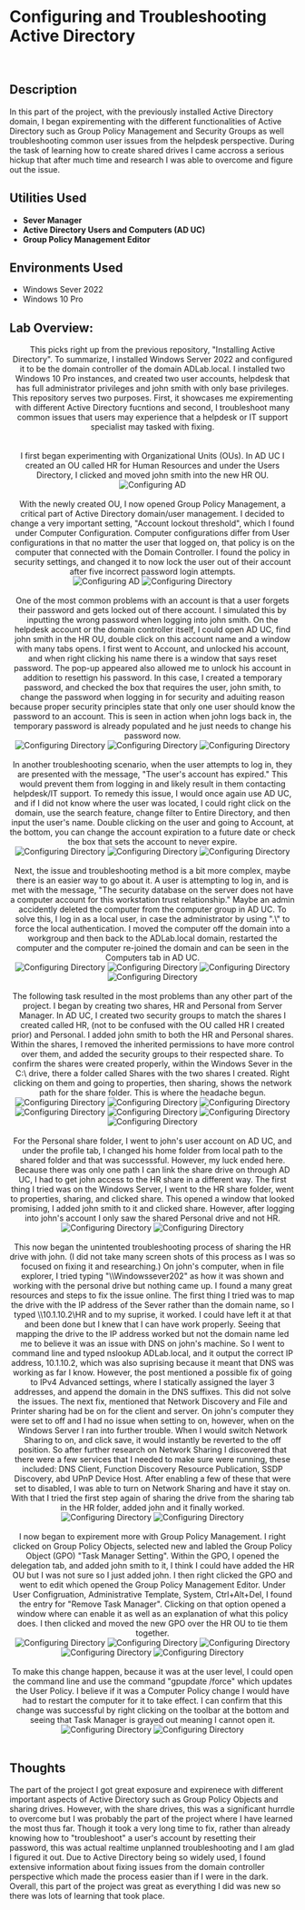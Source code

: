 <h1>Configuring and Troubleshooting Active Directory</h1>

<br />
<h2>Description</h2>
In this part of the project, with the previously installed Active Directory domain, I began expirementing with the different functionalities of Active Directory such as Group Policy Management and Security Groups as well troubleshooting common user issues from the helpdesk perspective. During the task of learning how to create shared drives I came accross a serious hickup that after much time and research I was able to overcome and figure out the issue.

<h2>Utilities Used</h2>

- <b>Sever Manager</b>
- <b>Active Directory Users and Computers (AD UC)</b>
- <b>Group Policy Management Editor</b>

<h2>Environments Used </h2>

- </b>Windows Sever 2022</b>
- </b>Windows 10 Pro</b>

<h2>Lab Overview:</h2>

<p align="center">
This picks right up from the previous repository, "Installing Active Directory". To summarize, I installed Windows Server 2022 and configured it to be the domain controller of the domain ADLab.local. I installed two Windows 10 Pro instances, and created two user accounts, helpdesk that has full administrator privileges and john smith with only base privileges. This repository serves two purposes. First, it showcases me expirementing with different Active Directory fucntions and second, I troubleshoot many common issues that users may experience that a helpdesk or IT support specialist may tasked with fixing.<br />
 <br />
 <br />
I first began experimenting with Organizational Units (OUs). In AD UC I created an OU called HR for Human Resources and under the Users Directory, I clicked and moved john smith into the new HR OU.<br/>
<img src="https://github.com/user-attachments/assets/be7b79c3-1e55-47ea-92e5-f89b83434490" alt="Configuring AD"/>
<br />
<br />
With the newly created OU, I now opened Group Policy Management, a critical part of Active Directory domain/user management. I decided to change a very important setting, "Account lockout threshold", which I found under Computer Configuration. Computer configurations differ from User configurations in that no matter the user that logged on, that policy is on the computer that connected with the Domain Controller. I found the policy in security settings, and changed it to now lock the user out of their account after five incorrect password login attempts.<br/>
<img src="https://github.com/user-attachments/assets/3cc65960-0624-4550-9c53-c2ba1ede972b" alt="Configuring AD"/>
<img src="https://github.com/user-attachments/assets/8578e4d0-77a6-417d-879f-1b779bdbb25a" alt="Configuring Directory"/>
<br />
<br />
One of the most common problems with an account is that a user forgets their password and gets locked out of there account. I simulated this by inputting the wrong password when logging into john smith. On the helpdesk account or the domain controller itself, I could open AD UC, find john smith in the HR OU, double click on this account name and a window with many tabs opens. I first went to Account, and unlocked his account, and when right clicking his name there is a window that says reset password. The pop-up appeared also allowed me to unlock his account in addition to resettign his password. In this case, I created a temporary password, and checked the box that requires the user, john smith, to change the password when logging in for security and aduiting reason because proper security principles state that only one user should know the password to an account. This is seen in action when john logs back in, the temporary password is already populated and he just needs to change his password now.<br/>
<img src="https://github.com/user-attachments/assets/3ec7feab-34b3-4e25-bd08-ffaee8e96122" alt="Configuring Directory"/>
 <img src="https://github.com/user-attachments/assets/884e8ca9-db28-4bc5-8928-de13e6849a6f" alt="Configuring Directory"/>
 <img src="https://github.com/user-attachments/assets/ed899abf-1a31-4fc9-b06c-e5babae66a76" alt="Configuring Directory"/>
<br />
<br />
In another troubleshooting scenario, when the user attempts to log in, they are presented with the message, "The user's account has expired." This would prevent them from logging in and likely result in them contacting helpdesk/IT support. To remedy this issue, I would once again use AD UC, and if I did not know where the user was located, I could right click on the domain, use the search feature, change filter to Entire Directory, and then input the user's name. Double clicking on the user and going to Account, at the bottom, you can change the account expiration to a future date or check the box that sets the account to never expire.<br/>
<img src="https://github.com/user-attachments/assets/c8f5f302-3863-4745-b05a-81610aa48732" alt="Configuring Directory"/>
 <img src="https://github.com/user-attachments/assets/e5456fdf-c93f-4235-9047-6c26ff011892" alt="Configuring Directory"/>
 <img src="https://github.com/user-attachments/assets/e8111255-7e74-451a-9804-ded4c68cce1d" alt="Configuring Directory"/>
<br />
<br />
Next, the issue and troubleshooting method is a bit more complex, maybe there is an easier way to go about it. A user is attempting to log in, and is met with the message, "The security database on the server does not have a computer account for this workstation trust relationship." Maybe an admin accidently deleted the computer from the computer group in AD UC. To solve this, I log in as a local user, in case the administrator by using ".\" to force the local authentication. I moved the computer off the domain into a workgroup and then back to the ADLab.local domain, restarted the computer and the computer re-joined the domain and can be seen in the Computers tab in AD UC.  <br/>
<img src="https://github.com/user-attachments/assets/e7890f71-cf0e-4431-862b-deb755fed507" alt="Configuring Directory"/>
 <img src="https://github.com/user-attachments/assets/6e2abe5e-2cab-447e-8b07-7d22131d38c4" alt="Configuring Directory"/>
 <img src="https://github.com/user-attachments/assets/940be1bc-7ff3-429f-b43d-61ecf7e8e6df" alt="Configuring Directory"/>
 <img src="https://github.com/user-attachments/assets/af876dcc-363b-422a-ae1b-8cc86934d547" alt="Configuring Directory"/>
<br />
<br />
The following task resulted in the most problems than any other part of the project. I began by creating two shares, HR and Personal from Server Manager. In AD UC, I created two security groups to match the shares I created called HR, (not to be confused with the OU called HR I created prior) and Personal. I added john smith to both the HR and Personal shares. Within the shares, I removed the inherited permissions to have more control over them, and added the security groups to their respected share. To confirm the shares were created properly, within the Windows Sever in the C:\ drive, there a folder called Shares with the two shares I created. Right clicking on them and going to properties, then sharing, shows the network path for the share folder. This is where the headache begun.<br/>
<img src="https://github.com/user-attachments/assets/cc7eba89-98c7-4521-93b3-b0f26b01eca8" alt="Configuring Directory"/>
 <img src="https://github.com/user-attachments/assets/65ccc412-990a-4661-a383-30b19ff199d1" alt="Configuring Directory"/>
 <img src="https://github.com/user-attachments/assets/7eb54eae-83db-4923-8d70-6deac80e4a76" alt="Configuring Directory"/>
 <img src="https://github.com/user-attachments/assets/367b0b4c-f0da-4f55-99b0-3c49947bfe6c" alt="Configuring Directory"/>
 <img src="https://github.com/user-attachments/assets/330690cb-e1b9-4b17-afdd-4339f36a222e" alt="Configuring Directory"/>
 <img src="https://github.com/user-attachments/assets/a106f03b-b2de-481c-b9cf-3214b5df00f4" alt="Configuring Directory"/>
 <img src="https://github.com/user-attachments/assets/a6fbdce4-c27b-44d1-b7e1-f2895e2032a0" alt="Configuring Directory"/>
<br />
<br />
For the Personal share folder, I went to john's user account on AD UC, and under the profile tab, I changed his home folder from local path to the shared folder and that was successsful. However, my luck ended here. Because there was only one path I can link the share drive on through AD UC, I had to get john access to the HR share in a different way. The first thing I tried was on the Windows Server, I went to the HR share folder, went to properties, sharing, and clicked share. This opened a window that looked promising, I added john smith to it and clicked share. However, after logging into john's account I only saw the shared Personal drive and not HR.<br/>
<img src="https://github.com/user-attachments/assets/ee573fc0-dd9c-4b9a-8dff-d775a14eeb45" alt="Configuring Directory"/>
 <img src="https://github.com/user-attachments/assets/2b4a1633-195a-4035-92e3-60764c254d49" alt="Configuring Directory"/>
<br />
<br />
This now began the unintented troubleshooting process of sharing the HR drive with john. (I did not take many screen shots of this process as I was so focused on fixing it and researching.) On john's computer, when in file explorer, I tried typing "\\Windowssever202" as how it was shown and working with the personal drive but nothing came up. I found a many great resources and steps to fix the issue online. The first thing I tried was to map the drive with the IP address of the Sever rather than the domain name, so I typed \\10.1.10.2\HR and to my suprise, it worked. I could have left it at that and been done but I knew that I can have work properly. Seeing that mapping the drive to the IP address worked but not the domain name led me to believe it was an issue with DNS on john's machine. So I went to command line and typed nslookup ADLab.local, and it output the correct IP address, 10.1.10.2, which was also suprising because it meant that DNS was working as far I know. However, the post mentioned a possible fix of going to IPv4 Advanced settings, where I statically assigned the layer 3 addresses, and append the domain in the DNS suffixes. This did not solve the issues. The next fix, mentioned that Network Discovery and File and Printer sharing had be on for the client and server. On john's computer they were set to off and I had no issue when setting to on, however, when on the Windows Server I ran into further trouble. When I would switch Network Sharing to on, and click save, it would instantly be reverted to the off position. So after further research on Network Sharing I discovered that there were a few services that I needed to make sure were running, these included: DNS Client, Function Discovery Resource Publication, SSDP Discovery, abd UPnP Device Host. After enabling a few of these that were set to disabled, I was able to turn on Network Sharing and have it stay on. With that I tried the first step again of sharing the drive from the sharing tab in the HR folder, added john and it finally worked.<br/>
<img src="https://github.com/user-attachments/assets/f67243d2-71af-4ff2-8551-b87379b61bb4" alt="Configuring Directory"/>
 <img src="https://github.com/user-attachments/assets/2a43f95f-f28e-4423-979a-cca0f06084f1" alt="Configuring Directory"/>
<br />
<br />
I now began to expirement more with Group Policy Management. I right clicked on Group Policy Objects, selected new and labled the Group Policy Object (GPO) "Task Manager Setting".  Within the GPO, I opened the delegation tab, and added john smith to it, I think I could have added the HR OU but I was not sure so I just added john. I then right clicked the GPO and went to edit which opened the Group Policy Management Editor. Under User Configruation, Administrative Template, System, Ctrl+Alt+Del, I found the entry for "Remove Task Manager". Clicking on that option opened a window where can enable it as well as an explanation of what this policy does. I then clicked and moved the new GPO over the HR OU to tie them together.<br/>
<img src="https://github.com/user-attachments/assets/008e377a-61c8-45ac-8346-a69c0613815a" alt="Configuring Directory"/>
 <img src="https://github.com/user-attachments/assets/f12cc696-40e2-4ee9-bf21-8fef623291d2" alt="Configuring Directory"/>
 <img src="https://github.com/user-attachments/assets/e4810e2d-7ae8-4eb4-b5cf-6ea1e2894b51" alt="Configuring Directory"/>
 <img src="https://github.com/user-attachments/assets/dd29aee5-9266-4138-809f-2dcdd0917ea1" alt="Configuring Directory"/>
  <img src="https://github.com/user-attachments/assets/9d7fd540-9311-4e1f-ac3a-cf41f827e58d" alt="Configuring Directory"/>
<br />
<br />
To make this change happen, because it was at the user level, I could open the command line and use the command "gpupdate /force" which updates the User Policy. I believe if it was a Computer Policy change I would have had to restart the computer for it to take effect. I can confirm that this change was successful by right clicking on the toolbar at the bottom and seeing that Task Manager is grayed out meaning I cannot open it.<br/>
<img src="https://github.com/user-attachments/assets/74e9862b-4656-410d-95c6-4a606f2d638b" alt="Configuring Directory"/>
 <img src="https://github.com/user-attachments/assets/b05a61f2-321d-4ee9-a902-82ee9246b1a9" alt="Configuring Directory"/>
<br />
<br />




<h2>Thoughts</h2>
The part of the project I got great exposure and expirenece with different important aspects of Active Directory such as Group Policy Objects and sharing drives. However, with the share drives, this was a significant hurrdle to overcome but I was probably the part of the project where I have learned the most thus far. Though it took a very long time to fix, rather than already knowing how to "troubleshoot" a user's account by resetting their password, this was actual realtime unplanned troubleshooting and I am glad I figured it out. Due to Active Directory being so widely used, I found extensive information about fixing issues from the domain controller perspective which made the process easier than if I were in the dark. Overall, this part of the project was great as everything I did was new so there was lots of learning that took place. 
<!--
 ```diff
- text in red
+ text in green
! text in orange
# text in gray
@@ text in purple (and bold)@@
```
--!>

